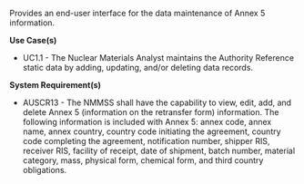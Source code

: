 Provides an end-user interface for the data maintenance of Annex 5 information.

**Use Case(s)**

- UC1.1 - The Nuclear Materials Analyst maintains the Authority Reference static data by adding, updating, and/or deleting data records.

**System Requirement(s)**

- AUSCR13 - The NMMSS shall have the capability to view, edit, add, and delete Annex 5 (information on the retransfer form) information. The following information is included with Annex 5: annex code, annex name, annex country, country code initiating the agreement, country code completing the agreement, notification number, shipper RIS, receiver RIS, facility of receipt, date of shipment, batch number, material category, mass, physical form, chemical form, and third country obligations.